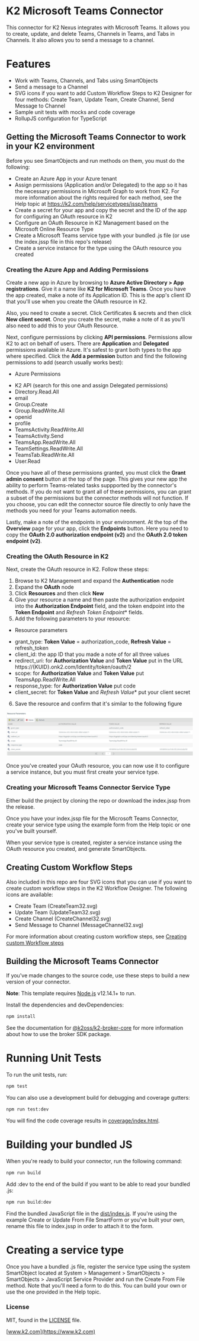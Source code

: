 # K2 Microsoft Teams Connector

This connector for K2 Nexus integrates with Microsoft Teams. It allows you to create, update, and delete Teams, Channels in Teams, and Tabs in Channels. It also allows you to send a message to a channel.

# Features

  - Work with Teams, Channels, and Tabs using SmartObjects
  - Send a message to a Channel
  - SVG icons if you want to add Custom Workflow Steps to K2 Designer for four methods: Create Team, Update Team, Create Channel, Send Message to Channel
  - Sample unit tests with mocks and code coverage
  - RollupJS configuration for TypeScript


## Getting the Microsoft Teams Connector to work in your K2 environment

Before you see SmartObjects and run methods on them, you must do the following:

 - Create an Azure App in your Azure tenant
 - Assign permissions (Application and/or Delegated) to the app so it has the necessary permissions
 in Microsoft Graph to work from K2. For more information about the rights required for each method, see the Help topic at https://k2.com/help/servicetypes/jssp/teams
 - Create a secret for your app and copy the secret and the ID of the app for configuring an OAuth resource in K2
 - Configure an OAuth Resource in K2 Management based on the Microsoft Online Resource Type
 - Create a Microsoft Teams service type with your bundled .js file (or use the index.jssp file in this repo's release)
 - Create a service instance for the type using the OAuth resource you created

 ### Creating the Azure App and Adding Permissions
 
 Create a new app in Azure by browsing to **Azure Active Directory > App registrations**. Give it a name like **K2 for Microsoft Teams**. Once you have the app created, make a note of its Application ID. This is the app's client ID that you'll use when you create the OAuth resource in K2.

 Also, you need to create a secret. Click Certificates & secrets and then click **New client secret**. Once you create the secret, make a note of it as you'll also need to add this to your OAuth Resource.

 Next, configure permissions by clicking **API permissions**. Permissions allow K2 to act on behalf of users. There are **Application** and **Delegated** permissions available in Azure. It's safest to grant both types to the app where specified. Click the **Add a permission** button and find the following permissions to add (search usually works best):

 * Azure Permissions
  + K2 API (search for this one and assign Delegated permissions)
  + Directory.Read.All
  + email
  + Group.Create
  + Group.ReadWrite.All
  + openid
  + profile
  + TeamsActivity.ReadWrite.All
  + TeamsActivity.Send
  + TeamsApp.ReadWrite.All
  + TeamSettings.ReadWrite.All
  + TeamsTab.ReadWrite.All
  + User.Read

  Once you have all of these permissions granted, you must click the **Grant admin consent** button at the top of the page. This gives your new app the ability to perform Teams-related tasks suppported by the connector's methods. If you do not want to grant all of these permissions, you can grant a subset of the permissions but the connector methods will not function. If you choose, you can edit the connector source file directly to only have the methods you need for your Teams automation needs.

  Lastly, make a note of the endpoints in your environment. At the top of the **Overview** page for your app, click the **Endpoints** button. Here you need to copy the **OAuth 2.0 authorization endpoint (v2)** and the **OAuth 2.0 token endpoint (v2)**.  

  ### Creating the OAuth Resource in K2

  Next, create the OAuth resource in K2. Follow these steps:
  
  1. Browse to K2 Management and expand the **Authentication** node
  2. Expand the **OAuth** node
  3. Click **Resources** and then click **New**
  4. Give your resource a name and then paste  the authorization endpoint into the **Authorization Endpoint** field, and the token endpoint into the **Token Endpoint** and *Refresh Token Endpoint** fields.
  5. Add the following parameters to your resource:
  * Resource parameters
   + grant_type: **Token Value** = authorization_code, **Refresh Value** = refresh_token
   + client_id: the app ID that you made a note of for all three values
   + redirect_uri: for **Authorization Value** and **Token Value** put in the URL https://{KUID}.onk2.com/Identity/token/oauth/2
   + scope: for **Authorization Value** and **Token Value** put TeamsApp.ReadWrite.All
   + response_type: for **Authorization Value** put code
   + client_secret: for **Token Value** and *Refresh Value** put your client secret
  6. Save the resource and confirm that it's similar to the following figure

  ![Example OAuth Resource for Microsoft Teams](/OAuthResource.png)

  Once you've created your OAuth resource, you can now use it to configure a service instance, but you must first create your service type.

  ### Creating your Microsoft Teams Connector Service Type

  Either build the project by cloning the repo or download the index.jssp from the release.

  Once you have your index.jssp file for the Microsoft Teams Connector, create your service type using the example form from the Help topic or one you've built yourself.

  When your service type is created, register a service instance using the OAuth resource you created, and generate SmartObjects.

## Creating Custom Workflow Steps

Also included in this repo are four SVG icons that you can use if you want to create custom workflow steps in the K2 Workflow Designer. The following icons are available:
+ Create Team (CreateTeam32.svg)
+ Update Team (UpdateTeam32.svg)
+ Create Channel (CreateChannel32.svg)
+ Send Message to Channel (MessageChannel32.svg)

For more information about creating custom workflow steps, see [Creating custom Workflow steps](https://help.k2.com/onlinehelp/k2cloud/DevRef/current/default.htm#Extend/WF/Steps/Steps-Creating.htm%3FTocPath%3DExtending%2520K2%2520Cloud%7CCustom%2520workflow%2520steps%7C_____3)

## Building the Microsoft Teams Connector

If you've made changes to the source code, use these steps to build a new version of your connector.

**Note**: This template requires [Node.js](https://nodejs.org/) v12.14.1+ to run.

Install the dependencies and devDependencies:

```bash
npm install
```

See the documentation for [@k2oss/k2-broker-core](https://www.npmjs.com/package/@k2oss/k2-broker-core)
for more information about how to use the broker SDK package.

# Running Unit Tests
To run the unit tests, run:

```bash
npm test
```

You can also use a development build for debugging and coverage gutters:

```bash
npm run test:dev
```

You will find the code coverage results in [coverage/index.html](./coverage/index.html).

# Building your bundled JS
When you're ready to build your connector, run the following command:

```bash
npm run build
```

Add :dev to the end of the build if you want to be able to read your bundled .js:

```bash
npm run build:dev
```

Find the bundled JavaScript file in the [dist/index.js](./dist/index.js). If you're using the example Create or Update From File SmartForm or you've built your own, rename this file to index.jssp in order to attach it to the form.

# Creating a service type
Once you have a bundled .js file, register the service type using the system SmartObject located
at System > Management > SmartObjects > SmartObjects > JavaScript Service
Provider and run the Create From File method. Note that you'll need a form to do this. You can build
your own or use the one provided in the Help topic.

### License

MIT, found in the [LICENSE](./LICENSE) file.

[www.k2.com](https://www.k2.com)